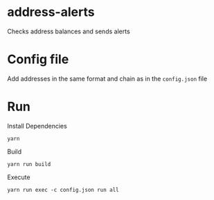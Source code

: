 # address-alerts
Checks address balances and sends alerts

# Config file
Add addresses in the same format and chain as in the `config.json` file

# Run

Install Dependencies
```
yarn
```

Build
```
yarn run build
```

Execute
```
yarn run exec -c config.json run all
```

